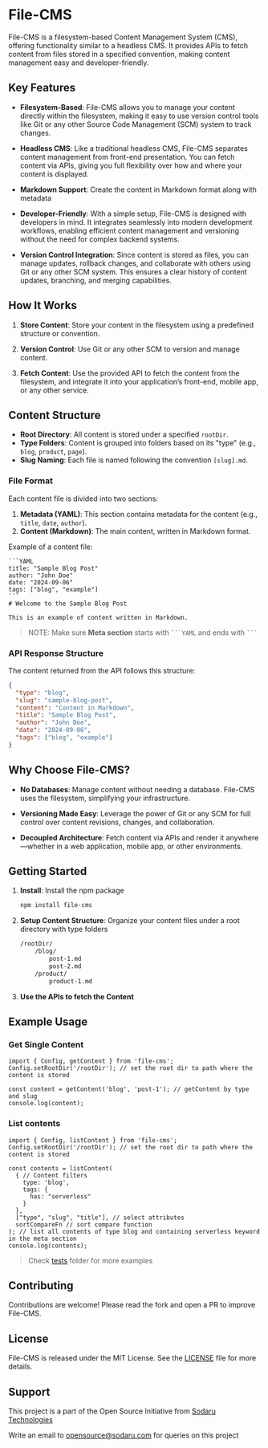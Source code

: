 # File-CMS

File-CMS is a filesystem-based Content Management System (CMS), offering functionality similar to a headless CMS. It provides APIs to fetch content from files stored in a specified convention, making content management easy and developer-friendly.

## Key Features

- **Filesystem-Based**: File-CMS allows you to manage your content directly within the filesystem, making it easy to use version control tools like Git or any other Source Code Management (SCM) system to track changes.

- **Headless CMS**: Like a traditional headless CMS, File-CMS separates content management from front-end presentation. You can fetch content via APIs, giving you full flexibility over how and where your content is displayed.

- **Markdown Support**: Create the content in Markdown format along with metadata

- **Developer-Friendly**: With a simple setup, File-CMS is designed with developers in mind. It integrates seamlessly into modern development workflows, enabling efficient content management and versioning without the need for complex backend systems.

- **Version Control Integration**: Since content is stored as files, you can manage updates, rollback changes, and collaborate with others using Git or any other SCM system. This ensures a clear history of content updates, branching, and merging capabilities.

## How It Works

1.  **Store Content**: Store your content in the filesystem using a predefined structure or convention.

2.  **Version Control**: Use Git or any other SCM to version and manage content.

3.  **Fetch Content**: Use the provided API to fetch the content from the filesystem, and integrate it into your application’s front-end, mobile app, or any other service.

## Content Structure

- **Root Directory**: All content is stored under a specified `rootDir`.
- **Type Folders**: Content is grouped into folders based on its "type" (e.g., `blog`, `product`, `page`).
- **Slug Naming**: Each file is named following the convention `[slug].md`.

### File Format

Each content file is divided into two sections:

1. **Metadata (YAML)**: This section contains metadata for the content (e.g., `title`, `date`, `author`).
2. **Content (Markdown)**: The main content, written in Markdown format.

Example of a content file:

    ```YAML
    title: "Sample Blog Post"
    author: "John Doe"
    date: "2024-09-06"
    tags: ["blog", "example"]
    ```
    # Welcome to the Sample Blog Post

    This is an example of content written in Markdown.

> NOTE: Make sure **Meta section** starts with ` ```YAML ` and ends with ` ``` `

### API Response Structure

The content returned from the API follows this structure:

```JSON
{
  "type": "blog",
  "slug": "sample-blog-post",
  "content": "Content in Markdown",
  "title": "Sample Blog Post",
  "author": "John Doe",
  "date": "2024-09-06",
  "tags": ["blog", "example"]
}
```

## Why Choose File-CMS?

- **No Databases**: Manage content without needing a database. File-CMS uses the filesystem, simplifying your infrastructure.

- **Versioning Made Easy**: Leverage the power of Git or any SCM for full control over content revisions, changes, and collaboration.

- **Decoupled Architecture**: Fetch content via APIs and render it anywhere—whether in a web application, mobile app, or other environments.

## Getting Started

1. **Install**: Install the npm package
   ```BASH
   npm install file-cms
   ```
2. **Setup Content Structure**: Organize your content files under a root directory with type folders
   ```BASH
   /rootDir/
       /blog/
           post-1.md
           post-2.md
       /product/
           product-1.md
   ```
3. **Use the APIs to fetch the Content**

## Example Usage

### Get Single Content

```TS
import { Config, getContent } from 'file-cms';
Config.setRootDir('/rootDir'); // set the root dir to path where the content is stored

const content = getContent('blog', 'post-1'); // getContent by type and slug
console.log(content);
```

### List contents

```TS
import { Config, listContent } from 'file-cms';
Config.setRootDir('/rootDir'); // set the root dir to path where the content is stored

const contents = listContent(
  { // Content filters
    type: 'blog',
    tags: {
      has: "serverless"
    }
  },
  ["type", "slug", "title"], // select attributes
  sortCompareFn // sort compare function
); // list all contents of type blog and containing serverless keyword in the meta section
console.log(contents);
```

> Check [tests](/tests) folder for more examples

## Contributing

Contributions are welcome! Please read the fork and open a PR to improve File-CMS.

## License

File-CMS is released under the MIT License. See the [LICENSE](/LICENSE) file for more details.

## Support

This project is a part of the Open Source Initiative from [Sodaru Technologies](https://sodaru.com)

Write an email to opensource@sodaru.com for queries on this project
